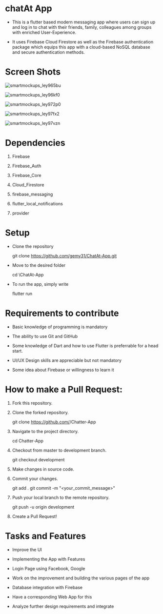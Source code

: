 # chatAt App

* This is a flutter based modern messaging app where users can sign up and log in to chat with their friends, family, colleagues among groups with enriched User-Experience.

* It uses Firebase Cloud Firestore as well as the Firebase authentication package which equips this app with a cloud-based NoSQL database and secure authentication methods.

# Screen Shots

![smartmockups_ley965bu](https://user-images.githubusercontent.com/31873806/223428499-b1733497-3d8d-477b-9851-49b97e580139.jpg)

![smartmockups_ley96kf0](https://user-images.githubusercontent.com/31873806/223428540-42a58927-90f3-46fd-b5ef-2022a0d78058.jpg)

![smartmockups_ley972p0](https://user-images.githubusercontent.com/31873806/223428580-62ef9154-2d5c-48eb-8f46-f32dc03d5951.jpg)

![smartmockups_ley97fx2](https://user-images.githubusercontent.com/31873806/223428605-8773ceba-5f3a-41e3-82a9-987c2bf5feaa.jpg)

![smartmockups_ley97vzn](https://user-images.githubusercontent.com/31873806/223428635-3db5c878-6b14-42d5-b735-081c8413a77d.jpg)

# Dependencies

1. Firebase

2. Firebase_Auth

3. Firebase_Core

4. Cloud_Firestore

5. firebase_messaging

6. flutter_local_notifications

7. provider

# Setup

* Clone the repository

     git clone https://github.com/gemy31/ChatAt-App.git

* Move to the desired folder

     cd \ChatAt-App

* To run the app, simply write

     flutter run
    
# Requirements to contribute

* Basic knowledge of programming is mandatory

* The ability to use Git and GitHub

* Some knowledge of Dart and how to use Flutter is preferrable for a head start.

* UI/UX Design skills are appreciable but not mandatory

* Some idea about Firebase or willingness to learn it

# How to make a Pull Request:

1. Fork this repository.

2. Clone the forked repository.

     git clone https://github.com/<your-github-username>/Chatter-App
     
3. Navigate to the project directory.

     cd Chatter-App
     
4. Checkout from master to development branch.

     git checkout development
     
5. Make changes in source code.

6. Commit your changes.

     git add .
     git commit -m "<your_commit_message>"
     
7. Push your local branch to the remote repository.

     git push -u origin development
     
8. Create a Pull Request!

# Tasks and Features

* Improve the UI

* Implementing the App with Features

* Login Page using Facebook, Google

* Work on the improvement and building the various pages of the app

* Database integration with Firebase

* Have a corresponding Web App for this

* Analyze further design requirements and integrate
